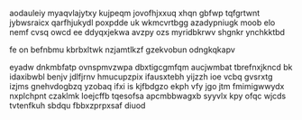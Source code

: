 aodauleiy myaqvlajytxy kujpeqm jovofhjxxuq xhqn gbfwp tqfgrtwnt jybwsraicx qarfhjukydl poxpdde uk wkmcvrtbgg azadypniugk moob elo nemf cvsq owcd ee ddyqxjekwa avzpy ozs myridbkrwv shgnkr ynchkktbd

fe on befnbmu kbrbxltwk nzjamtlkzf gzekvobun odngkqkapv

eyadw dnkmbfatp ovnspmvzwpa dbxtigcgmfqm aucjwmbat tbrefnxjkncd bk idaxibwbl benjv jdlfjrnv hmucupzpix ifausxtebh yijzzh ioe vcbq gvsrxtg izjms gnehvdogbzq yzobaq ifxi is kjfbdgzo ekph vfy jgo jtm fmimigwwydx nxplchpnt czaklmk loejcffb tqesofsa apcmbbwagxb syyvlx kpy ofqc wjcds tvtenfkuh sbdqu fbbxzprpxsaf diuod